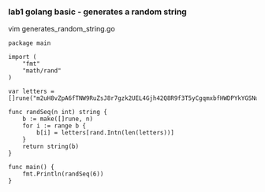 ### lab1 golang basic - generates a random string
vim generates_random_string.go
```
package main

import (
    "fmt"
    "math/rand"
)

var letters = []rune("m2uH8vZpA6fTNW9RuZsJ8r7gzk2UEL4Gjh42Q8R9f3T5yCgqmxbfHWDPYkYGSNuC")

func randSeq(n int) string {
    b := make([]rune, n)
    for i := range b {
        b[i] = letters[rand.Intn(len(letters))]
    }
    return string(b)
}

func main() {
    fmt.Println(randSeq(6))
}
```
